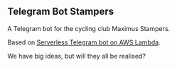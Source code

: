 ## Telegram Bot Stampers

A Telegram bot for the cycling club Maximus Stampers.

Based on [Serverless Telegram bot on AWS Lambda](https://hackernoon.com/serverless-telegram-bot-on-aws-lambda-851204d4236c).

We have big ideas, but will they all be realised?
